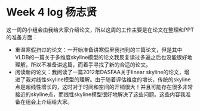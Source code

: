 # Week 4 log 杨志贤 

这一周的小组会由我给大家介绍论文，所以这周的工作主要是在论文在整理和PPT的准备方面：

* 重温寒假扫过的论文：一开始准备讲寒假里我扫到的三篇论文，但是其中VLDB的一篇关于多维度skyline模型的论文我反复读过多遍之后也没能很好地理解，所以不准备讲这篇，而着手寻找了新的合适的论文。
* 阅读新的论文：我阅读了一篇2012年DASFAA关于linear skyline的论文，增进了我对线性skyline模型的理解。由于随着评估维度的增长，传统的skyline点是超线性增长的，这时对于时间和空间的开销很大！并且可能存在很多非常接近的skyline点，而线性skyline模型很好地解决了这些问题。这些内容我准备在组会上介绍给大家。
 



